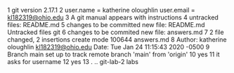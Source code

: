 1 git version 2.17.1
2 user.name = katherine oloughlin
  user.email = kl182319@ohio.edu
3 A git manual appears with instructions 
4 untracked files:
       README.md
5 changes to be committed 
          new file: README.md
  Untracked files 
           git
6 
 changes to be commited 
           new file: answers.md
7 2 file changed, 2 insertions
create mode 100644 answers.md
8  Author: katherine oloughlin <kl182319@ohio.edu>
   Date: Tue Jan 24 11:15:43 2020 -0500
9
  Branch main set up to track remote branch 'main' from 'origin'
  10 yes
  11 it asks for username 
  12 yes
  13 .  .. git-lab-2 labs
